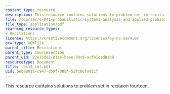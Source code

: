 ```yaml
---
content_type: resource
description: This resource contains solutions to problem set in recitaion fourteen.
file: /courses/6-041-probabilistic-systems-analysis-and-applied-probability-spring-2006/6eba801ac947d59f08b452fc0cfa911f_rec14_sol.pdf
file_type: application/pdf
learning_resource_types:
- Recitations
license: https://creativecommons.org/licenses/by-nc-sa/4.0/
ocw_type: OCWFile
parent_title: Recitations
parent_type: CourseSection
parent_uid: 72e75de2-011e-beee-30c9-acf41ced8ab8
resourcetype: Document
title: rec14_sol.pdf
uid: 6eba801a-c947-d59f-08b4-52fc0cfa911f
---
```

This resource contains solutions to problem set in recitaion fourteen.